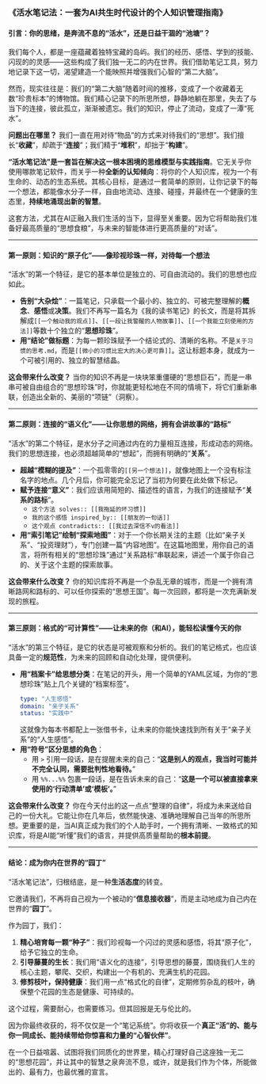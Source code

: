 ### **《活水笔记法：一套为AI共生时代设计的个人知识管理指南》**

#### **引言：你的思绪，是奔流不息的“活水”，还是日益干涸的“池塘”？**

我们每个人，都是一座蕴藏着独特宝藏的岛屿。我们的经历、感悟、学到的技能、 闪现的的灵感——这些构成了我们独一无二的内在世界。我们借助笔记工具，努力地记录下这一切，渴望建造一个能映照并增强我们心智的“第二大脑”。

然而，现实往往是：我们的“第二大脑”随着时间的推移，变成了一个收藏着无数“珍贵标本”的博物馆。我们精心记录下的所思所想，静静地躺在那里，失去了与当下的连接，彼此孤立，渐渐被遗忘。我们的知识，停止了流动，变成了一潭“死水”。

**问题出在哪里？** 我们一直在用对待“物品”的方式来对待我们的“思想”。我们擅长“**收藏**”，却疏于“**连接**”；我们精于“**堆积**”，却拙于“**构建**”。

**“活水笔记法”**是一套旨在解决这一根本困境的**思维模型与实践指南**。它无关乎你使用哪款笔记软件，而关乎一种**全新的认知倾向**：将你的个人知识库，视为一个有生命的、动态的生态系统。其核心目标，是通过一套简单的原则，让你记录下的每一个想法，都能像水分子一样，自由地流动、连接、碰撞，并最终在一个健康的生态里，**持续地涌现出新的智慧**。

这套方法，尤其在AI正融入我们生活的当下，显得至关重要。因为它将帮助我们准备好最高质量的“思想食粮”，与未来的智能体进行更高质量的“对话”。

---

#### **第一原则：知识的“原子化”——像珍视珍珠一样，对待每一个想法**

“活水”的第一个特征，是它的基本单位是独立的、可自由流动的。我们的思想也应如此。

*   **告别“大杂烩”**：一篇笔记，只承载一个最小的、独立的、可被完整理解的**概念**、**感悟**或**决策**。我们不再写一篇名为《我的读书笔记》的长文，而是将其拆解成`[[一个触动我的观点]]`、`[[一段让我警醒的人物故事]]`、`[[一个我能立刻使用的方法]]`等数十个独立的“**思想珍珠**”。
*   **用“结论”做标题**：为每一颗珍珠赋予一个结论式的、清晰的名称。不是`关于习惯的思考.md`，而是`[[微小的习惯比宏大的决心更可靠]]`。这让标题本身，就成为一个可被引用的、独立的智慧结晶。

**这会带来什么改变？** 当你的知识不再是一块块笨重僵硬的“思想巨石”，而是一串串可被自由组合的“思想珍珠”时，你就能更轻松地在不同的情境下，将它们重新串联，创造出全新的、美丽的“项链”（洞察）。

---

#### **第二原则：连接的“语义化”——让你思想的网络，拥有会讲故事的“路标”**

“活水”的第二个特征，是水分子之间通过内在的力量相互连接，形成动态的网络。我们的思想连接，也必须超越简单的“想起”，而拥有明确的“**关系**”。

*   **超越“模糊的提及”**：一个孤零零的`[[另一个想法]]`，就像地图上一个没有标注名字的地点。几个月后，你可能完全忘记了当初为何要在此处做下标记。
*   **赋予连接“意义”**：我们应该用简短的、描述性的语言，为我们的连接赋予“**关系的路标**”。
    *   `这个方法 solves:: [[我拖延的坏习惯]]`
    *   `我的这个感悟 inspired_by:: [[朋友的一句话]]`
    *   `这个观点 contradicts:: [[我过去深信不v的看法]]`
*   **用“索引笔记”绘制“探索地图”**：对于一个你长期关注的主题（比如“亲子关系”、“投资理财”），专门创建一篇“内容地图”。在这篇地图里，用你自己的语言，将所有相关的“思想珍珠”通过“关系路标”串联起来，讲述一个属于你自己的、关于这个主题的探索故事。

**这会带来什么改变？** 你的知识库将不再是一个杂乱无章的城市，而是一个拥有清晰路网和路标的、可以任你探索的“思想王国”。每一次回顾，都将是一次充满新发现的旅程。

---

#### **第三原则：格式的“可计算性”——让未来的你（和AI），能轻松读懂今天的你**

“活水”的第三个特征，是它的状态是可被观察和分析的。我们的笔记格式，也应该具备一定的**规范性**，为未来的回顾和自动化处理，提供便利。

*   **用“档案卡”给思想分类**：在笔记的开头，用一个简单的YAML区域，为你的“思想珍珠”贴上几个关键的“档案标签”。
    ```yaml
    type: "人生感悟"
    domain: "亲子关系"
    status: "实践中"
    ```
    这就像为每本书都配上一张借书卡，让未来的你能快速找到所有关于“亲子关系”的“人生感悟”。
*   **用“符号”区分思想的角色**：
    *   用 `>` 引用一段话，是在提醒未来的自己：“**这是别人的观点，我当时可能并不完全认同，需要批判性地看待。**”
    *   用 `%%...%%` 包裹一段话，是在告诉未来的自己：“**这是一个可以被直接拿来使用的‘行动清单’或‘模板’。**”

**这会带来什么改变？** 你在今天付出的这一点点“整理的自律”，将成为未来送给自己的一份大礼。它能让你在几年后，依然能快速、准确地理解自己当年的所思所想。更重要的是，当AI真正成为我们的个人助手时，一个拥有清晰、一致格式的知识库，将是AI能“听懂”我们的语言，并提供高质量帮助的**根本前提**。

---

#### **结论：成为你内在世界的“园丁”**

“活水笔记法”，归根结底，是一种**生活态度**的转变。

它邀请我们，不再将自己视为一个被动的“**信息接收器**”，而是主动地成为自己内在世界的“**园丁**”。

作为园丁，我们：
1.  **精心培育每一颗“种子”**：我们珍视每一个闪过的灵感和感悟，将其“原子化”，给予它独立的生命。
2.  **引导藤蔓的生长**：我们用“语义化的连接”，引导思想的藤蔓，围绕我们人生的核心主题，攀爬、交织，构建出一个有机的、充满生机的花园。
3.  **修剪枝叶，保持健康**：我们用一点“格式化的自律”，定期修剪杂乱的枝叶，确保整个花园的生态是健康、可持续的。

这个过程，需要耐心，也需要练习。但其回报是无与伦比的。

因为你最终收获的，将不仅仅是一个“笔记系统”。你将收获一个**真正“活”的、能与你一同成长、能持续带给你惊喜和力量的“心智伙伴”**。

在一个日益喧嚣、试图将我们同质化的世界里，精心打理好自己这座独一无二的“思想花园”，并让其中的智慧之泉奔流不息，或许，就是我们作为个体，所能做出的、最有力，也最优雅的宣言。
